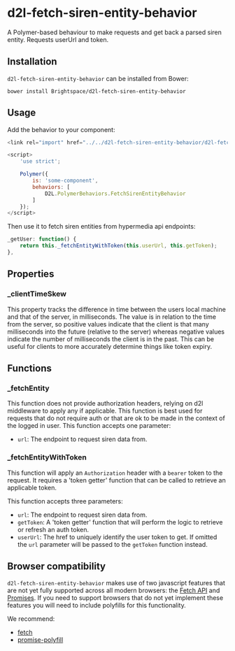 # d2l-fetch-siren-entity-behavior

A Polymer-based behaviour to make requests and get back a parsed siren entity. Requests userUrl and token.

## Installation

`d2l-fetch-siren-entity-behavior` can be installed from Bower:

```shell
bower install Brightspace/d2l-fetch-siren-entity-behavior
```

## Usage

Add the behavior to your component:

```js
<link rel="import" href="../../d2l-fetch-siren-entity-behavior/d2l-fetch-siren-entity-behavior.html">

<script>
	'use strict';

	Polymer({
		is: 'some-component',
		behaviors: [
			D2L.PolymerBehaviors.FetchSirenEntityBehavior
		]
	});
</script>
```

Then use it to fetch siren entities from hypermedia api endpoints:

```js
_getUser: function() {
	return this._fetchEntityWithToken(this.userUrl, this.getToken);
},
```

## Properties

### _clientTimeSkew
This property tracks the difference in time between the users local machine and that of the server, in milliseconds. The value is in relation to the time from the server, so positive values indicate that the client is that many milliseconds into the future (relative to the server) whereas negative values indicate the number of milliseconds the client is in the past. This can be useful for clients to more accurately determine things like token expiry.

## Functions

### _fetchEntity
This function does not provide authorization headers, relying on d2l middleware to apply any if applicable.
This function is best used for requests that do not require auth or that are ok to be made in the context of the logged in user.
This function accepts one parameter:
* `url`: The endpoint to request siren data from.

### _fetchEntityWithToken
This function will apply an `Authorization` header with a `bearer` token to the request. It requires a 'token getter' function that can be
called to retrieve an applicable token.

This function accepts three parameters:
* `url`: The endpoint to request siren data from.
* `getToken`: A 'token getter' function that will perform the logic to retrieve or refresh an auth token.
* `userUrl`: The href to uniquely identify the user token to get. If omitted the `url` parameter will be passed to the `getToken` function instead.

## Browser compatibility

`d2l-fetch-siren-entity-behavior` makes use of two javascript features that are not yet fully supported across all modern browsers: the [Fetch API](https://developer.mozilla.org/en-US/docs/Web/API/Fetch_API) and [Promises](https://developer.mozilla.org/en/docs/Web/JavaScript/Reference/Global_Objects/Promise). If you need to support browsers that do not yet implement these features you will need to include polyfills for this functionality.

We recommend:

* [fetch](https://github.com/github/fetch)
* [promise-polyfill](https://github.com/PolymerLabs/promise-polyfill/)
